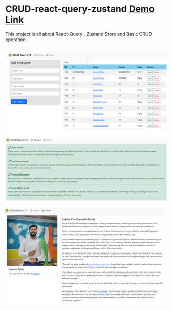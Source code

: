 # CRUD-react-query-zustand <a href="https://crud-gpalve.netlify.app/">Demo Link</a>
This project is all about React-Query , Zustand Store and Basic CRUD operation <br><br>


<img src="https://github.com/gpalve/crud-react-query-zustand/blob/main/react-crud-zustand.png?raw=true" />
